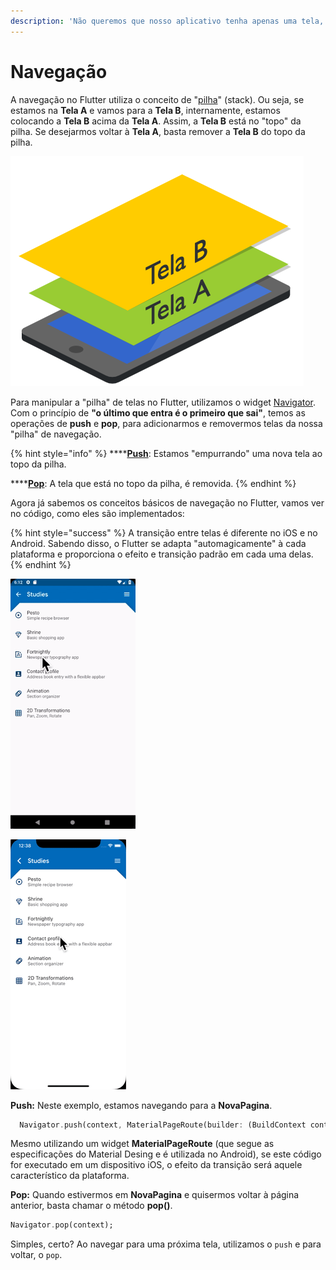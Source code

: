 ```yaml
---
description: 'Não queremos que nosso aplicativo tenha apenas uma tela, certo?'
---
```


# Navegação

A navegação no Flutter utiliza o conceito de "[pilha](https://pt.wikipedia.org/wiki/Pilha_%28inform%C3%A1tica%29)" \(stack\). Ou seja, se estamos na **Tela A** e vamos para a **Tela B**, internamente, estamos colocando a **Tela B** acima da **Tela A**. Assim, a **Tela B** está no "topo" da pilha. Se desejarmos voltar à **Tela A**, basta remover a **Tela B** do topo da pilha.

![](../.gitbook/assets/flutter-navegacao.png)

Para manipular a "pilha" de telas no Flutter, utilizamos o widget [Navigator](https://api.flutter.dev/flutter/widgets/Navigator-class.html). Com o princípio de  **"o último que entra é o primeiro que sai"**, temos as operações de **push** e **pop**, para adicionarmos e removermos telas da nossa "pilha" de navegação.

{% hint style="info" %}
\*\*\*\*[**Push**](https://api.flutter.dev/flutter/widgets/Navigator/push.html): Estamos "empurrando" uma nova tela ao topo da pilha.

\*\*\*\*[**Pop**](https://api.flutter.dev/flutter/widgets/Navigator/pop.html): A tela que está no topo da pilha, é removida.
{% endhint %}

Agora já sabemos os conceitos básicos de navegação no Flutter, vamos ver no código, como eles são implementados:

{% hint style="success" %}
A transição entre telas é diferente no iOS e no Android. Sabendo disso, o Flutter se adapta "automagicamente" à cada plataforma e proporciona o efeito e transição padrão em cada uma delas.
{% endhint %}

![Android](../.gitbook/assets/navigation-android.gif)

![iOS](../.gitbook/assets/navigation-ios.gif)

**Push:** Neste exemplo, estamos navegando para a **NovaPagina**.

```dart
  Navigator.push(context, MaterialPageRoute(builder: (BuildContext context) => NovaPagina()));
```

Mesmo utilizando um widget **MaterialPageRoute** \(que segue as especificações do Material Desing e é utilizada no Android\), se este código for executado em um dispositivo iOS, o efeito da transição será aquele característico da plataforma.

**Pop:** Quando estivermos em **NovaPagina** e quisermos voltar à página anterior, basta chamar o método **pop\(\)**.

```dart
Navigator.pop(context);
```

Simples, certo? Ao navegar para uma próxima tela, utilizamos o `push` e para voltar, o `pop`.

